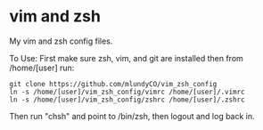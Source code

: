 vim and zsh
===========

My vim and zsh config files.

To Use: 
First make sure zsh, vim, and git are installed then from /home/[user] run:

    git clone https://github.com/mlundyCO/vim_zsh_config
    ln -s /home/[user]/vim_zsh_config/vimrc /home/[user]/.vimrc
    ln -s /home/[user]/vim_zsh_config/zshrc /home/[user]/.zshrc

Then run "chsh" and point to /bin/zsh, then logout and log back in.
